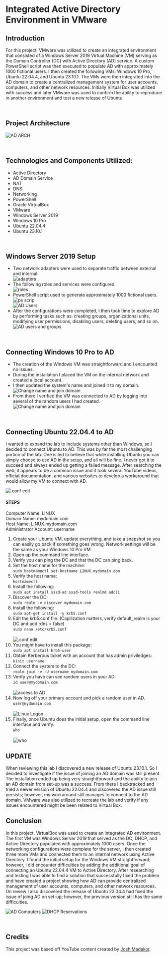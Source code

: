 # Integrated Active Directory Environment in VMware

## Introduction

For this project, VMware was utilized to create an integrated environment that consisted of a Windows Server 2019 Virtual Machine (VM) serving as the Domain Controller (DC) with Active Directory (AD) service. A custom PowerShell script was then executed to populate AD with approximately 1000 fictional users. I then created the following VMs:  Windows 10 Pro, Ubuntu 22.04.4, and Ubuntu 23.10.1. The VMs were then integrated into the AD domain to create a centralized management system for user accounts, computers, and other network resources. Initially Virtual Box was utilized with success and later VMware was used to confirm the ability to reproduce in another environment and test a new release of Ubuntu. 

<br />

## Project Architecture

![AD ARCH](https://i.imgur.com/JW4alB6.png)

<br />

## Technologies and Components Utilized:

- Active Directory
- AD Domain Service
- NAT
- DNS
- Networking
- PowerShell
- Oracle VirtualBox
- VMware
- Windows Server 2019
- Windows 10 Pro
- Ubuntu 22.04.4
- Ubuntu 23.10.1

<br />

## Windows Server 2019 Setup

- Two network adapters were used to separate traffic between external and internal. <br> ![adapters](https://i.imgur.com/WQydx1Ml.png) <br>
- The following roles and services were configured. <br> ![roles](https://i.imgur.com/hDJ4vyfl.png)
- PowerShell script used to generate approximately 1000 fictional users. <br> ![ps scrip](https://i.imgur.com/dhNIRcql.png) <br> ![AD Users](https://i.imgur.com/CG0Pu8vl.png)
- After the configurations were completed, I then took time to explore AD by performing tasks such as: creating groups, organizational units, modifying user permissions, disabling users, deleting users, and so on.  <br> ![AD users and groups](https://i.imgur.com/2FVLj5ml.png)

<br />

## Connecting Windows 10 Pro to AD

- The creation of the Windows VM was straightforward and I encounted no issues.
- During the installation I placed the VM on the internal network and created a local account. 
- I then updated the system's name and joined it to my domain. <br> ![Change name and join domain](https://i.imgur.com/96BzAlim.png)
- From there I verified the VM was connected to AD by logging into several of the random users I had created. <br> ![Change name and join domain](https://i.imgur.com/ToE60Pgm.png)

<br />

## Connecting Ubuntu 22.04.4 to AD

I wanted to expand the lab to include systems other than Windows, so I decided to connect Ubuntu to AD. This was by far the most challenging portion of the lab. One is led to believe that while installing Ubuntu you can simply choose to use AD in the setup, and all will be fine. I never got it to succeed and always ended up getting a failed message. After searching the web, it appears to be a common issue and it took several YouTube videos, official documentation, and various websites to develop a workaround that would allow my VM to connect with AD. <br>

![.conf edit](https://i.imgur.com/sdsE6ppl.png)

#### STEPS

Computer Name: LINUX <br>
Domain Name: mydomain.com <br>
Host Name: LINUX.mydomain.com <br>
Administrator Account: username

  1. Create your Ubuntu VM, update everything, and take a snapshot so you can easily go back if something goes wrong. Network settings will be the same as your  Windows 10 Pro VM.
  2. Open up the command line interface.
  3. Verify you can ping the DC and that the DC can ping back.
  4. Set the host name for the machine: <br> ```sudo hostnamectl set-hostname LINUX.mydomain.com```
  5. Verify the host name: <br> ```hostnamectl```
  6. Install the following: <br> ```sudo apt install sssd-ad sssd-tools realmd adcli```
  7. Discover the DC: <br> ```sudo realm -v discover mydomain.com```
  8. Install the following: <br> ```sudo apt-get install -y krb5.conf```
  9. Edit the krb5.conf file. (Capilization matters, verify default_realm is your DC and add rdns = false) <br> ```sudo nano /etc/krb5.conf``` <br> <br>
![.conf edit](https://i.imgur.com/uTKdqMWl.png)
  10. You might have to install this package: <br> ```sudo apt install krb5-user```
  11. Obtain Kerberous ticket with an account that has admin priviledges: <br> ```kinit username```
  12. Connect the system to the DC: <br> ```realm join -v -U username mydomain.com```
  13. Verify you have can see random users in your AD: <br> ```id user@mydomain.com``` <br> <br> ![access to AD](https://i.imgur.com/vrfmAnDl.png)
  14. Now log off your primary account and pick a random user in AD. <br> ```user@mydomain.com``` <br> <br> ![Linux Logon](https://i.imgur.com/TAy4kSNl.png)
  15. Finally, once Ubuntu does the initial setup, open the command line interface and verify: <br> ```who``` <br> <br> ![who](https://i.imgur.com/s2djFZ3l.png)

## UPDATE

When reviewing this lab I discovered a new release of Ubuntu 23.10.1. So I decided to investigate if the issue of joining an AD domain was still present. The installation ended up being very straightforward and the ability to join an AD domain from set-up was a success. From there I backtracked and tried a newer version of Ubuntu 22.04.4 and discovered the AD issue still persists; however, my workaround still manages to connect to the AD domain. VMware was also utilized to recreate the lab and verify if any issues encountered might be been related to Virtual Box.      

## Conclusion

In this project, VirtualBox was used to create an integrated AD environment. The first VM was Windows Server 2019 that served as the DC, DHCP, and Active Directory populated with approximately 1000 users. Once the networking configurations were complete for the server, I then created three more VMs and connected them to an internal network using Active Directory. I found the initial setup for the Windows VM straightforward; however, I did encounter difficulties by adding the additional goal of connecting an Ubuntu 22.04.4 VM to Active Directory. After researching and testing I was able to find a solution that successfully fixed the problem and have created a project showing how AD can provide centralized management of user accounts, computers, and other network resources. On review I also discovered the release of Ubuntu 23.04.4 had fixed the issue of joing AD on set-up; however, the previous version still has the same difficulties.   

![AD Computers](https://i.imgur.com/ur9L7kXl.png)
![DHCP Reservations](https://i.imgur.com/ur9L7kXl.png)

<br />

## Credits

This project was based off YouTube content created by [Josh Madakor](https://www.youtube.com/watch?v=MHsI8hJmggI&t=8s).


